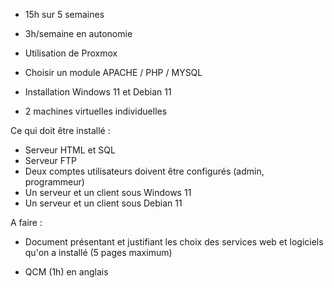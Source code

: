 - 15h sur 5 semaines
- 3h/semaine en autonomie
- Utilisation de Proxmox



- Choisir un module APACHE / PHP / MYSQL
- Installation Windows 11 et Debian 11
- 2 machines virtuelles individuelles

Ce qui doit être installé :
- Serveur HTML et SQL
- Serveur FTP
- Deux comptes utilisateurs doivent être configurés (admin, programmeur)
- Un serveur et un client sous Windows 11
- Un serveur et un client sous Debian 11


A faire :
- Document présentant et justifiant les choix des services web et logiciels qu'on a installé (5 pages maximum)

- QCM (1h) en anglais